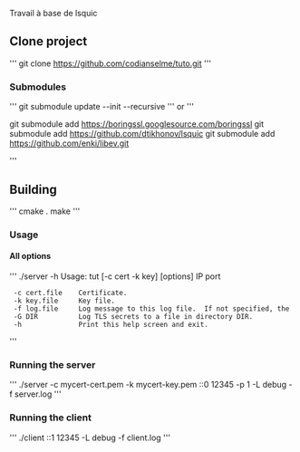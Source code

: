 
Travail à base de lsquic

## Clone project 

'''
  git clone https://github.com/codianselme/tuto.git
'''

### Submodules

'''
  git submodule update --init --recursive
'''
 or 
'''

  git submodule add https://boringssl.googlesource.com/boringssl
  git submodule add https://github.com/dtikhonov/lsquic
  git submodule add https://github.com/enki/libev.git

'''

## Building

'''
  cmake .
  make
'''

### Usage

#### All options

'''
  ./server -h
  Usage: tut [-c cert -k key] [options] IP port
  
     -c cert.file    Certificate.
     -k key.file     Key file.
     -f log.file     Log message to this log file.  If not specified, the
     -G DIR          Log TLS secrets to a file in directory DIR.
     -h              Print this help screen and exit.
'''

### Running the server

'''
  ./server -c mycert-cert.pem -k mycert-key.pem ::0 12345 -p 1 -L debug -f server.log
'''

### Running the client

'''
  ./client ::1 12345 -L debug -f client.log
'''

